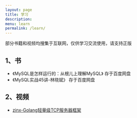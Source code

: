 ```yaml
---
layout: page
title: 学习
description: 
menu: learn
permalink: /learn/
---
```


部分书籍和视频均搜集于互联网，仅供学习交流使用，请支持正版

## 1、书
- 《MySQL是怎样运行的：从根儿上理解MySQL》 存于百度网盘
- 《MySQL实战45讲-林晓斌》 存于百度网盘


## 2、视频

- [zinx-Golang轻量级TCP服务器框架](https://www.bilibili.com/video/av71067087)